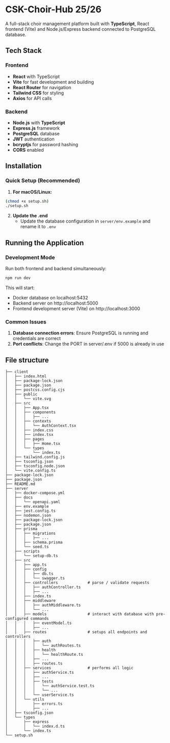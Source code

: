 # CSK-Choir-Hub 25/26

A full-stack choir management platform built with **TypeScript**, React frontend (Vite) and Node.js/Express backend connected to PostgreSQL database.

## Tech Stack

### Frontend

- **React** with TypeScript
- **Vite** for fast development and building
- **React Router** for navigation
- **Tailwind CSS** for styling
- **Axios** for API calls

### Backend

- **Node.js** with **TypeScript**
- **Express.js** framework
- **PostgreSQL** database
- **JWT** authentication
- **bcryptjs** for password hashing
- **CORS** enabled

## Installation

### Quick Setup (Recommended)

1. **For macOS/Linux:**

```bash
(chmod +x setup.sh)
./setup.sh
```

2. **Update the .end**
   - Update the database configuration in `server/env.example` and rename it to `.env`

## Running the Application

### Development Mode

Run both frontend and backend simultaneously:

```bash
npm run dev
```

This will start:

- Docker database on localhost:5432
- Backend server on http://localhost:5000
- Frontend development server (Vite) on http://localhost:3000

### Common Issues

1. **Database connection errors**: Ensure PostgreSQL is running and credentials are correct
2. **Port conflicts**: Change the PORT in server/.env if 5000 is already in use

## File structure

```
├── client
│   ├── index.html
│   ├── package-lock.json
│   ├── package.json
│   ├── postcss.config.cjs
│   ├── public
│   │   └── vite.svg
│   ├── src
│   │   ├── App.tsx
│   │   ├── components
│   │   │   ├── ...
│   │   ├── contexts
│   │   │   └── AuthContext.tsx
│   │   ├── index.css
│   │   ├── index.tsx
│   │   ├── pages
│   │   │   ├── Home.tsx
│   │   └── types
│   │       └── index.ts
│   ├── tailwind.config.js
│   ├── tsconfig.json
│   ├── tsconfig.node.json
│   └── vite.config.ts
├── package-lock.json
├── package.json
├── README.md
├── server
│   ├── docker-compose.yml
│   ├── docs
│   │   └── openapi.yaml
│   ├── env.example
│   ├── jest.config.ts
│   ├── nodemon.json
│   ├── package-lock.json
│   ├── package.json
│   ├── prisma
│   │   ├── migrations
│   │   │   ├── ...
│   │   ├── schema.prisma
│   │   └── seed.ts
│   ├── scripts
│   │   └── setup-db.ts
│   ├── src
│   │   ├── app.ts
│   │   ├── config
│   │   │   ├── db.ts
│   │   │   └── swagger.ts
│   │   ├── controllers             # parse / validate requests
│   │   │   ├── authController.ts
│   │   │   ├── ...
│   │   ├── index.ts
│   │   ├── middleware
│   │   │   ├── authMiddleware.ts
│   │   │   └── ...
│   │   ├── models                  # interact with database with pre-configured commands
│   │   │   ├── eventModel.ts
│   │   │   ├── ...
│   │   ├── routes                  # setups all endpoints and controllers
│   │   │   ├── auth
│   │   │   │   └── authRoutes.ts
│   │   │   ├── health
│   │   │   │   └── healthRoute.ts
│   │   │   ├── ...
│   │   │   ├── routes.ts
│   │   ├── services                # performs all logic
│   │   │   ├── authService.ts
│   │   │   ├── ...
│   │   │   ├── tests
│   │   │   │   └── authService.test.ts
│   │   │   │   └── ...
│   │   │   └── userService.ts
│   │   └── utils
│   │       ├── errors.ts
│   │       ├── ...
│   ├── tsconfig.json
│   └── types
│       ├── express
│       │   └── index.d.ts
│       └── index.ts
└── setup.sh
```
